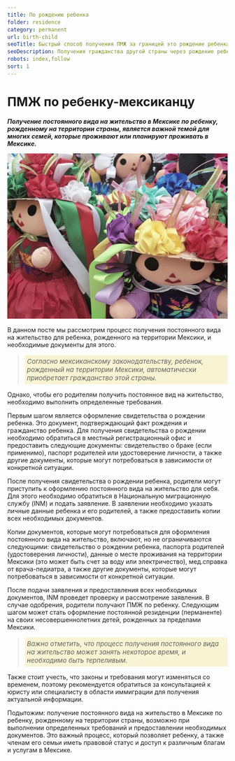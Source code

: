 ```yaml
---
title: По рождению ребенка
folder: residence
category: permanent
url: birth-child
seoTitle: Быстрый способ получения ПМЖ за границей это рождение ребенка в Мексике.
seoDescription: Получения гражданства другой страны через рождение ребенка в Мексики становится наиболее популярным методом для эмиграции за границу.
robots: index,follow
sort: 1
---
```


# ПМЖ по ребенку-мексиканцу

***Получение постоянного вида на жительство в Мексике по ребенку, рожденному на территории страны, является важной темой для многих семей, которые проживают или планируют проживать в Мексике.***

![пмж Мексики по рождению ребенка](../../../images/pages/pmj_po_rebenku.jpg)

В данном посте мы рассмотрим процесс получения постоянного вида на жительство для ребенка, рожденного на территории Мексики, и необходимые документы для этого.

> *<p style="font-size:15px; background-color:#f8f4d3; padding:5px; text-align: left">Согласно мексиканскому законодательству, ребенок, рожденный на территории Мексики, автоматически приобретает гражданство этой страны.</P>*

Однако, чтобы его родителям получить постоянное вид на жительство, необходимо выполнить определенные требования.

Первым шагом является оформление свидетельства о рождении ребенка. Это документ, подтверждающий факт рождения и гражданство ребенка. Для получения свидетельства о рождении необходимо обратиться в местный регистрационный офис и предоставить следующие документы: свидетельство о браке (если применимо), паспорт родителей или удостоверение личности, а также другие документы, которые могут потребоваться в зависимости от конкретной ситуации.

После получения свидетельства о рождении ребенка, родители могут приступить к оформлению постоянного вида на жительство для себя. Для этого необходимо обратиться в Национальную миграционную службу (INM) и подать заявление. В заявлении необходимо указать личные данные ребенка и его родителей, а также предоставить копии всех необходимых документов.

Копии документов, которые могут потребоваться для оформления постоянного вида на жительство, включают, но не ограничиваются следующими: свидетельство о рождении ребенка, паспорта родителей (удостоверения личности), данные о месте проживания на территории Мексики (это может быть счет за воду или электричество), мед.справка от врача-педиатра, а также другие документы, которые могут потребоваться в зависимости от конкретной ситуации.

После подачи заявления и предоставления всех необходимых документов, INM проведет проверку и рассмотрение заявления. В случае одобрения, родители получают ПМЖ по ребенку. Следующим шагом может стать оформление постоянной резиденции (перманенте) на своих несовершеннолетних детей, рожденных за пределами Мексики.

> *<p style="font-size:15px; background-color:#f8f4d3; padding:5px; text-align: left">Важно отметить, что процесс получения постоянного вида на жительство может занять некоторое время, и необходимо быть терпеливым.</P>*

Также стоит учесть, что законы и требования могут изменяться со временем, поэтому рекомендуется обратиться за консультацией к юристу или специалисту в области иммиграции для получения актуальной информации.

Подытожим: получение постоянного вида на жительство в Мексике по ребенку, рожденному на территории страны, возможно при выполнении определенных требований и предоставлении необходимых документов. Это важный процесс, который позволяет ребенку, а также членам его семьи иметь правовой статус и доступ к различным благам и услугам в Мексике.
